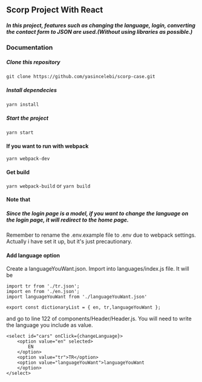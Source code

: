 ## Scorp Project With React

##### In this project, features such as changing the language, login, converting the contact form to JSON are used.(Without using libraries as possible.)

### Documentation

##### Clone this repository

`git clone https://github.com/yasincelebi/scorp-case.git`

##### Install dependecies

`yarn install`

##### Start the project

`yarn start`

#### If you want to run with webpack

`yarn webpack-dev`

#### Get build

`yarn webpack-build`
or
`yarn build`

#### Note that

##### Since the login page is a model, if you want to change the language on the login page, it will redirect to the home page.

Remember to rename the .env.example file to .env due to webpack settings. Actually i have set it up, but it's just precautionary.

#### Add language option

Create a languageYouWant.json. Import into languages/index.js file. It will be

```
import tr from './tr.json';
import en from './en.json';
import languageYouWant from './languageYouWant.json'

export const dictionaryList = { en, tr,languageYouWant };
```

and go to line 122 of components/Header/Header.js. You will need to write the language you include as value.

```
<select id="cars" onClick={changeLanguage}>
    <option value="en" selected>
        EN
    </option>
    <option value="tr">TR</option>
    <option value="languageYouWant">languageYouWant
    </option>
</select>
```
